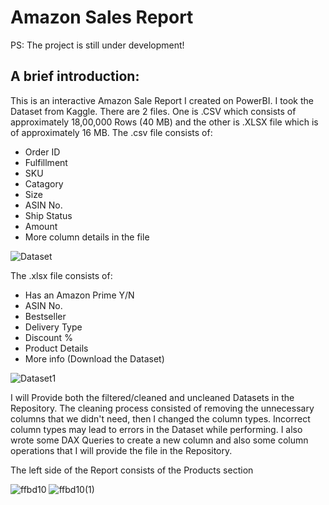 # Amazon Sales Report #

PS: The project is still under development!
## A brief introduction:
This is an interactive Amazon Sale Report I created on PowerBI. I took the Dataset from Kaggle. There are 2 files. One is .CSV which consists of approximately 18,00,000 Rows (40 MB) and the other is .XLSX file which is of approximately 16 MB. The .csv file consists of:
* Order ID
* Fulfillment
* SKU
* Catagory
* Size
* ASIN No.
* Ship Status
* Amount
* More column details in the file  

![Dataset](https://github.com/user-attachments/assets/25f17328-60b4-4d62-bd1e-adafc063792a)

The .xlsx file consists of:
* Has an Amazon Prime Y/N
* ASIN No.
* Bestseller
* Delivery Type
* Discount %
* Product Details
* More info (Download the Dataset)

![Dataset1](https://github.com/user-attachments/assets/692822bc-edf6-4bb9-a899-95d057c31725)

I will Provide both the filtered/cleaned and uncleaned Datasets in the Repository. The cleaning process consisted of removing the unnecessary columns that we didn't need, then I changed the column types. Incorrect column types may lead to errors in the Dataset while performing. I also wrote some DAX Queries to create a new column and also some column operations that I will provide the file in the Repository. 

The left side of the Report consists of the Products section

![ffbd10](https://github.com/user-attachments/assets/a2f2b732-808b-4383-a7ef-a6a2d36c7ac5)
![ffbd10(1)](https://github.com/user-attachments/assets/f5ecc36e-0be3-4352-8af7-15b38a4489e3)
